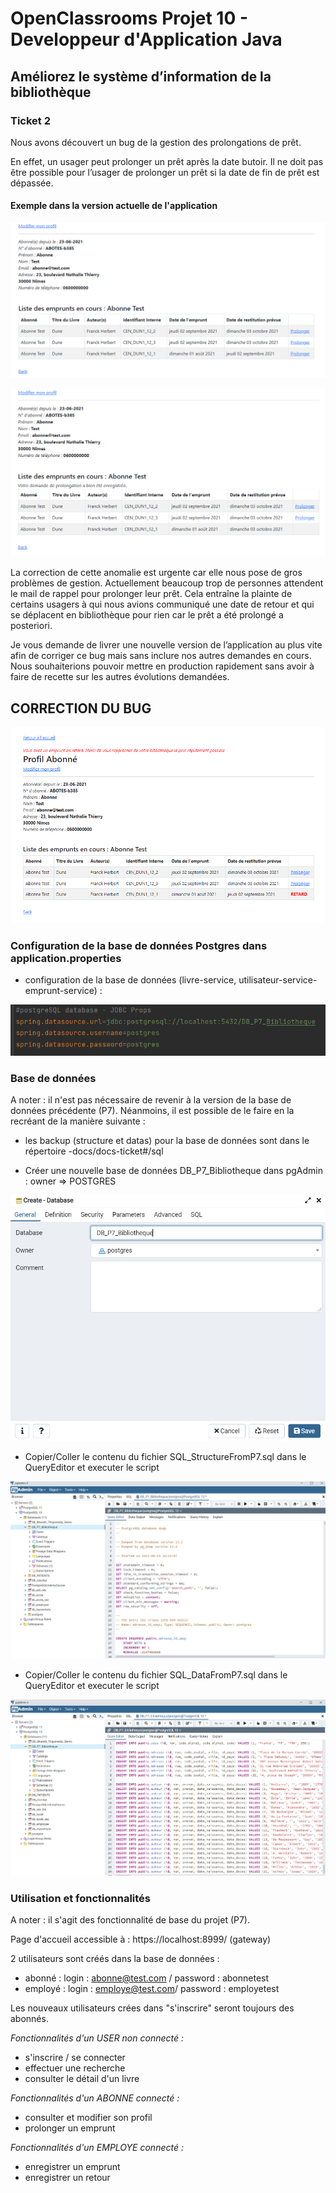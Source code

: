 # OpenClassrooms Projet 10 - Developpeur d'Application Java #

## Améliorez le système d’information de la bibliothèque ##

### Ticket 2 ###

Nous avons découvert un bug de la gestion des prolongations de prêt. 

En effet, un usager peut prolonger un prêt après la date butoir. Il ne doit pas être possible pour l’usager de prolonger
un prêt si la date de fin de prêt est dépassée.

#### Exemple dans la version actuelle de l'application ####

![img.png](../../.README_images/bug-prolongation1.png)

![img.png](../../.README_images/bug-prolongation2.png)

La correction de cette anomalie est urgente car elle nous pose de gros problèmes de gestion. Actuellement beaucoup trop 
de personnes attendent le mail de rappel pour prolonger leur prêt. Cela entraîne la plainte de certains usagers à qui 
nous avions communiqué une date de retour et qui se déplacent en bibliothèque pour rien car le prêt a été prolongé a 
posteriori.

Je vous demande de livrer une nouvelle version de l’application au plus vite afin de corriger ce bug mais sans inclure 
nos autres demandes en cours. Nous souhaiterions pouvoir mettre en production rapidement sans avoir à faire de recette
sur les autres évolutions demandées.

## CORRECTION DU BUG ##

![img.png](../../.README_images/bug-prolongation-fixed.png)

### Configuration de la base de données Postgres dans application.properties ###

+ configuration de la base de données (livre-service, utilisateur-service- emprunt-service) :

![img.png](../../.README_images/config_BDD_P7_T2.png)

### Base de données ###

A noter : il n'est pas nécessaire de revenir à la version de la base de données précédente (P7).
Néanmoins, il est possible de le faire en la recréant de la manière suivante : 

- les backup (structure et datas) pour la base de données sont dans le répertoire -docs/docs-ticket#/sql


- Créer une nouvelle base de données DB_P7_Bibliotheque dans pgAdmin : owner => POSTGRES

![](../../.README_images/create_bdd_P7.png)

- Copier/Coller le contenu du fichier SQL_StructureFromP7.sql dans le QueryEditor et executer le script

![](../../.README_images/structure_P7.png)

- Copier/Coller le contenu du fichier SQL_DataFromP7.sql dans le QueryEditor et executer le script

![](../../.README_images/datas_P7.png)


### Utilisation et fonctionnalités ###

A noter : il s'agit des fonctionnalité de base du projet (P7).

Page d'accueil accessible à : https://localhost:8999/ (gateway)

2 utilisateurs sont créés dans la base de données :
+ abonné : login : abonne@test.com / password : abonnetest
+ employé : login : employe@test.com/ password : employetest

Les nouveaux utilisateurs crées dans "s'inscrire" seront toujours des abonnés.

*Fonctionnalités d'un USER non connecté :*
+ s'inscrire / se connecter
+ effectuer une recherche
+ consulter le détail d'un livre

*Fonctionnalités d'un ABONNE connecté :*
+ consulter et modifier son profil
+ prolonger un emprunt

*Fonctionnalités d'un EMPLOYE connecté :*
+ enregistrer un emprunt
+ enregistrer un retour